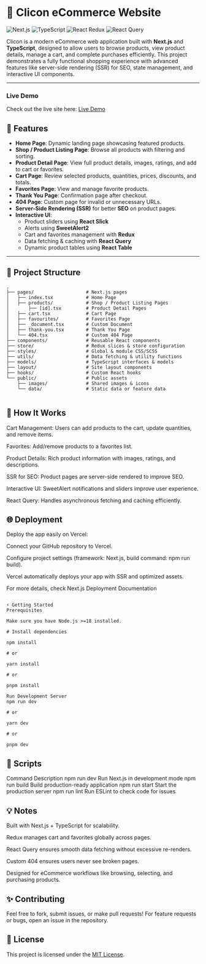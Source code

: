 # 🛒 Clicon eCommerce Website

![Next.js](https://img.shields.io/badge/Next.js-18-blue?logo=next.js&style=for-the-badge)
![TypeScript](https://img.shields.io/badge/TypeScript-4.9-blue?logo=typescript&style=for-the-badge)
![React Redux](https://img.shields.io/badge/Redux-React-purple?logo=redux&style=for-the-badge)
![React Query](https://img.shields.io/badge/React_Query-3.39-green?style=for-the-badge)

Clicon is a modern eCommerce web application built with **Next.js** and **TypeScript**, designed to allow users to browse products, view product details, manage a cart, and complete purchases efficiently. This project demonstrates a fully functional shopping experience with advanced features like server-side rendering (SSR) for SEO, state management, and interactive UI components.

---

### Live Demo

Check out the live site here: [Live Demo](https://clicon-rohil.vercel.app)

## 🚀 Features

- **Home Page**: Dynamic landing page showcasing featured products.
- **Shop / Product Listing Page**: Browse all products with filtering and sorting.
- **Product Detail Page**: View full product details, images, ratings, and add to cart or favorites.
- **Cart Page**: Review selected products, quantities, prices, discounts, and totals.
- **Favorites Page**: View and manage favorite products.
- **Thank You Page**: Confirmation page after checkout.
- **404 Page**: Custom page for invalid or unnecessary URLs.
- **Server-Side Rendering (SSR)** for better **SEO** on product pages.
- **Interactive UI**:
  - Product sliders using **React Slick**
  - Alerts using **SweetAlert2**
  - Cart and favorites management with **Redux**
  - Data fetching & caching with **React Query**
  - Dynamic product tables using **React Table**

---

## 📁 Project Structure

```text
.
├── pages/                   # Next.js pages
│   ├── index.tsx            # Home Page
│   ├── products/            # Shop / Product Listing Pages
│       ├── [id].tsx         # Product Detail Pages
│   ├── cart.tsx             # Cart Page
│   ├── favourites/          # Favorites Page
│   ├── _document.tsx        # Custom Document
│   ├── thank-you.tsx        # Thank You Page
│   └── 404.tsx              # Custom 404 Page
├── components/              # Reusable React components
├── store/                   # Redux slices & store configuration
├── styles/                  # Global & module CSS/SCSS
├── utils/                   # Data fetching & utility functions
├── models/                  # TypeScript interfaces & models
├── layout/                  # Site layout components
├── hooks/                   # Custom React hooks
└── public/                  # Public assets
    ├── images/              # Shared images & icons
    └── data/                # Static data or feature data


```

## 🔧 How It Works

Cart Management: Users can add products to the cart, update quantities, and remove items.

Favorites: Add/remove products to a favorites list.

Product Details: Rich product information with images, ratings, and descriptions.

SSR for SEO: Product pages are server-side rendered to improve SEO.

Interactive UI: SweetAlert notifications and sliders improve user experience.

React Query: Handles asynchronous fetching and caching efficiently.

## 🌐 Deployment

Deploy the app easily on Vercel:

Connect your GitHub repository to Vercel.

Configure project settings (framework: Next.js, build command: npm run build).

Vercel automatically deploys your app with SSR and optimized assets.

For more details, check Next.js Deployment Documentation

```text

⚡ Getting Started
Prerequisites

Make sure you have Node.js >=18 installed.

# Install dependencies

npm install

# or

yarn install

# or

pnpm install

Run Development Server
npm run dev

# or

yarn dev

# or

pnpm dev

```

## 📝 Scripts

Command Description
npm run dev Run Next.js in development mode
npm run build Build production-ready application
npm run start Start the production server
npm run lint Run ESLint to check code for issues

## 💡 Notes

Built with Next.js + TypeScript for scalability.

Redux manages cart and favorites globally across pages.

React Query ensures smooth data fetching without excessive re-renders.

Custom 404 ensures users never see broken pages.

Designed for eCommerce workflows like browsing, selecting, and purchasing products.

## ✨ Contributing

Feel free to fork, submit issues, or make pull requests!
For feature requests or bugs, open an issue in the repository.

## 📜 License

This project is licensed under the [MIT License](./LICENSE).
